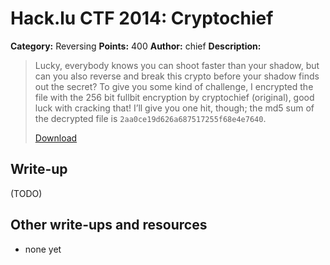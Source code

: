 # Hack.lu CTF 2014: Cryptochief

**Category:** Reversing
**Points:** 400
**Author:** chief
**Description:**

> Lucky,
> everybody knows you can shoot faster than your shadow, but can you also reverse and break this crypto before your shadow finds out the secret? To give you some kind of challenge, I encrypted the file with the 256 bit fullbit encryption by cryptochief (original), good luck with cracking that! I’ll give you one hit, though; the md5 sum of the decrypted file is `2aa0ce19d626a687517255f68e4e7640`.
>
> [Download](upload_cryptochief_8e7787ef39963a4cfc2d838e70d4ddf0.zip)

## Write-up

(TODO)

## Other write-ups and resources

* none yet
